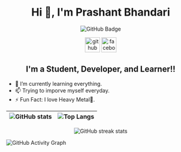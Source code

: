 <h1 align="center">Hi 👋, I'm Prashant Bhandari</h1>

<div align="Center">

<img src="https://img.shields.io/github/followers/PrashantBhandari666?label=Followers&style=social" alt="GitHub Badge">

<div align="Center">

[<img src='https://cdn.jsdelivr.net/npm/simple-icons@3.0.1/icons/github.svg' alt='github' height='40'>](https://github.com/PrashantBhandari666)  [<img src='https://cdn.jsdelivr.net/npm/simple-icons@3.0.1/icons/facebook.svg' alt='facebook' height='40'>](https://www.facebook.com/prashant.bhandari.58118774)

</div>

</div>

<h2 align="center">I'm a Student, Developer, and Learner!!</h2>

* 🌱 I’m currently learning everything.
* 📫 Trying to imporve myself everyday.
* ⚡ Fun Fact: I love Heavy Metal🤘.

<div align="Center">

|![GitHub stats](https://github-readme-stats.vercel.app/api?username=PrashantBhandari666&show_icons=true&count_private=true&theme=react&hide_border=true&bg_color=0D1117)|![Top Langs](https://github-readme-stats.vercel.app/api/top-langs/?username=PrashantBhandari666&langs_count=8&count_private=true&layout=compact&theme=react&hide_border=true&bg_color=0D1117)|
|------|------|

</div>

<div align="Center">

![GitHub streak stats](https://github-readme-streak-stats.herokuapp.com/?user=PrashantBhandari666&theme=black-ice&hide_border=true&stroke=0000&background=060A0CD0)  

</div>

![GitHub Activity Graph](https://activity-graph.herokuapp.com/graph?username=PrashantBhandari666&bg_color=0D1117&color=5BCDEC&line=5BCDEC&point=FFFFFF&hide_border=true)

